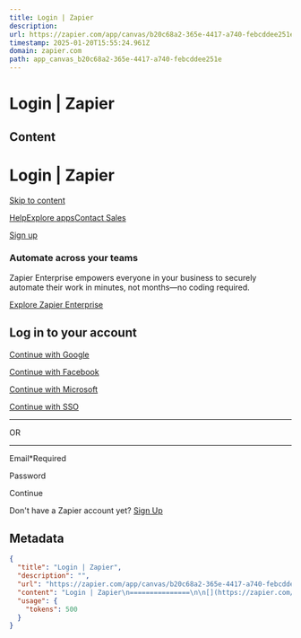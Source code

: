 ```yaml
---
title: Login | Zapier
description: 
url: https://zapier.com/app/canvas/b20c68a2-365e-4417-a740-febcddee251e
timestamp: 2025-01-20T15:55:24.961Z
domain: zapier.com
path: app_canvas_b20c68a2-365e-4417-a740-febcddee251e
---
```


# Login | Zapier



## Content

Login | Zapier
===============

[](https://zapier.com/)

[Skip to content](https://zapier.com/app/canvas/b20c68a2-365e-4417-a740-febcddee251e#mainContent)

[Help](https://help.zapier.com/hc/en-us)[Explore apps](https://zapier.com/apps)[Contact Sales](https://zapier.com/l/contact-sales?demo_source=cs_nav_header_/app/login?next=/app/canvas/b20c68a2-365e-4417-a740-febcddee251e)

[Sign up](https://zapier.com/sign-up?next=%2Fapp%2Fcanvas%2Fb20c68a2-365e-4417-a740-febcddee251e)

### Automate across your teams

Zapier Enterprise empowers everyone in your business to securely automate their work in minutes, not months—no coding required.

[Explore Zapier Enterprise](https://zapier.com/enterprise)

Log in to your account
----------------------

[Continue with Google](https://zapier.com/google-sso/start?scopes=basic&next=%2Fapp%2Fcanvas%2Fb20c68a2-365e-4417-a740-febcddee251e)

[Continue with Facebook](https://zapier.com/sso/start?provider=facebook&in_child_window=true&next=%2Fapp%2Fcanvas%2Fb20c68a2-365e-4417-a740-febcddee251e)

[Continue with Microsoft](https://zapier.com/sso/start?provider=microsoft&in_child_window=true&next=%2Fapp%2Fcanvas%2Fb20c68a2-365e-4417-a740-febcddee251e)

[Continue with SSO](https://zapier.com/app/login/sso?next=%2Fapp%2Fcanvas%2Fb20c68a2-365e-4417-a740-febcddee251e)

* * *

OR

* * *

Email\*Required

Password

Continue

Don't have a Zapier account yet? [Sign Up](https://zapier.com/sign-up?next=%2Fapp%2Fcanvas%2Fb20c68a2-365e-4417-a740-febcddee251e)

## Metadata

```json
{
  "title": "Login | Zapier",
  "description": "",
  "url": "https://zapier.com/app/canvas/b20c68a2-365e-4417-a740-febcddee251e",
  "content": "Login | Zapier\n===============\n\n[](https://zapier.com/)\n\n[Skip to content](https://zapier.com/app/canvas/b20c68a2-365e-4417-a740-febcddee251e#mainContent)\n\n[Help](https://help.zapier.com/hc/en-us)[Explore apps](https://zapier.com/apps)[Contact Sales](https://zapier.com/l/contact-sales?demo_source=cs_nav_header_/app/login?next=/app/canvas/b20c68a2-365e-4417-a740-febcddee251e)\n\n[Sign up](https://zapier.com/sign-up?next=%2Fapp%2Fcanvas%2Fb20c68a2-365e-4417-a740-febcddee251e)\n\n### Automate across your teams\n\nZapier Enterprise empowers everyone in your business to securely automate their work in minutes, not months—no coding required.\n\n[Explore Zapier Enterprise](https://zapier.com/enterprise)\n\nLog in to your account\n----------------------\n\n[Continue with Google](https://zapier.com/google-sso/start?scopes=basic&next=%2Fapp%2Fcanvas%2Fb20c68a2-365e-4417-a740-febcddee251e)\n\n[Continue with Facebook](https://zapier.com/sso/start?provider=facebook&in_child_window=true&next=%2Fapp%2Fcanvas%2Fb20c68a2-365e-4417-a740-febcddee251e)\n\n[Continue with Microsoft](https://zapier.com/sso/start?provider=microsoft&in_child_window=true&next=%2Fapp%2Fcanvas%2Fb20c68a2-365e-4417-a740-febcddee251e)\n\n[Continue with SSO](https://zapier.com/app/login/sso?next=%2Fapp%2Fcanvas%2Fb20c68a2-365e-4417-a740-febcddee251e)\n\n* * *\n\nOR\n\n* * *\n\nEmail\\*Required\n\nPassword\n\nContinue\n\nDon't have a Zapier account yet? [Sign Up](https://zapier.com/sign-up?next=%2Fapp%2Fcanvas%2Fb20c68a2-365e-4417-a740-febcddee251e)",
  "usage": {
    "tokens": 500
  }
}
```
